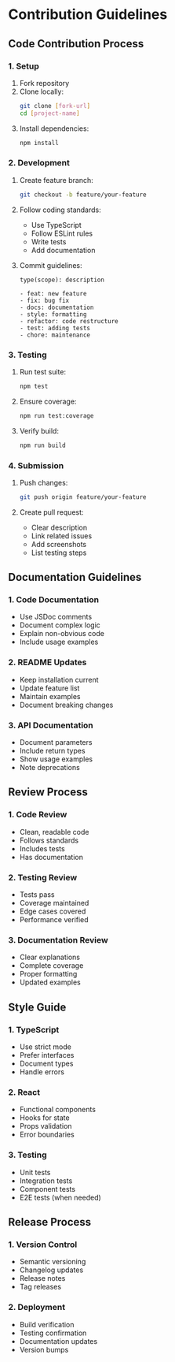 # Contribution Guidelines

## Code Contribution Process
### 1. Setup
1. Fork repository
2. Clone locally:
   ```bash
   git clone [fork-url]
   cd [project-name]
   ```
3. Install dependencies:
   ```bash
   npm install
   ```

### 2. Development
1. Create feature branch:
   ```bash
   git checkout -b feature/your-feature
   ```

2. Follow coding standards:
   - Use TypeScript
   - Follow ESLint rules
   - Write tests
   - Add documentation

3. Commit guidelines:
   ```
   type(scope): description

   - feat: new feature
   - fix: bug fix
   - docs: documentation
   - style: formatting
   - refactor: code restructure
   - test: adding tests
   - chore: maintenance
   ```

### 3. Testing
1. Run test suite:
   ```bash
   npm test
   ```

2. Ensure coverage:
   ```bash
   npm run test:coverage
   ```

3. Verify build:
   ```bash
   npm run build
   ```

### 4. Submission
1. Push changes:
   ```bash
   git push origin feature/your-feature
   ```

2. Create pull request:
   - Clear description
   - Link related issues
   - Add screenshots
   - List testing steps

## Documentation Guidelines
### 1. Code Documentation
- Use JSDoc comments
- Document complex logic
- Explain non-obvious code
- Include usage examples

### 2. README Updates
- Keep installation current
- Update feature list
- Maintain examples
- Document breaking changes

### 3. API Documentation
- Document parameters
- Include return types
- Show usage examples
- Note deprecations

## Review Process
### 1. Code Review
- Clean, readable code
- Follows standards
- Includes tests
- Has documentation

### 2. Testing Review
- Tests pass
- Coverage maintained
- Edge cases covered
- Performance verified

### 3. Documentation Review
- Clear explanations
- Complete coverage
- Proper formatting
- Updated examples

## Style Guide
### 1. TypeScript
- Use strict mode
- Prefer interfaces
- Document types
- Handle errors

### 2. React
- Functional components
- Hooks for state
- Props validation
- Error boundaries

### 3. Testing
- Unit tests
- Integration tests
- Component tests
- E2E tests (when needed)

## Release Process
### 1. Version Control
- Semantic versioning
- Changelog updates
- Release notes
- Tag releases

### 2. Deployment
- Build verification
- Testing confirmation
- Documentation updates
- Version bumps
